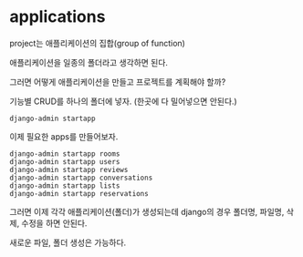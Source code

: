 # applications

project는 애플리케이션의 집합(group of function)

애플리케이션을 일종의 폴더라고 생각하면 된다.

그러면 어떻게 애플리케이션을 만들고 프로젝트를 계획해야 할까?

기능별 CRUD를 하나의 폴더에 넣자. (한곳에 다 밀어넣으면 안된다.)

```
django-admin startapp
```



이제 필요한 apps를 만들어보자.

```
django-admin startapp rooms
django-admin startapp users
django-admin startapp reviews
django-admin startapp conversations
django-admin startapp lists
django-admin startapp reservations
```

그러면 이제 각각 애플리케이션(폴더)가 생성되는데 django의 경우 폴더명, 파일명, 삭제, 수정을 하면 안된다.

새로운 파일, 폴더 생성은 가능하다.